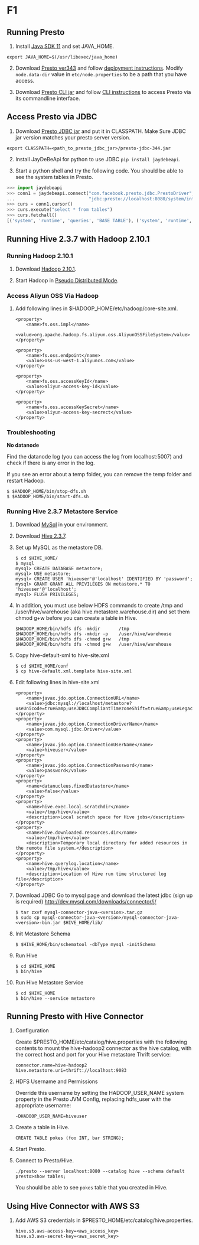 # F1

## Running Presto

1. Install [Java SDK 11](https://www.oracle.com/java/technologies/javase-jdk11-downloads.html) and set JAVA_HOME.
```
export JAVA_HOME=$(/usr/libexec/java_home)
```

2. Download [Presto ver343](https://repo1.maven.org/maven2/io/prestosql/presto-server/343/presto-server-343.tar.gz) and follow [deployment instructions](https://prestosql.io/docs/current/installation/deployment.html).
Modify `node.data-dir` value in `etc/node.properties` to be a path that you have access.


3. Download [Presto CLI jar](https://repo1.maven.org/maven2/io/prestosql/presto-cli/343/presto-cli-343-executable.jar) and follow [CLI instructions](https://prestosql.io/docs/current/installation/cli.html#) to access Presto via its commandline interface.

## Access Presto via JDBC

1. Download [Presto JDBC jar](https://repo1.maven.org/maven2/io/prestosql/presto-jdbc/343/presto-jdbc-343.jar) and put it in CLASSPATH. Make Sure JDBC jar version matches your presto server version.
```
export CLASSPATH=<path_to_presto_jdbc_jar>/presto-jdbc-344.jar
```

2. Install JayDeBeApi for python to use JDBC `pip install jaydebeapi`.

3. Start a python shell and try the following code. You should be able to see the system tables in Presto.
```python
>>> import jaydebeapi
>>> conn1 = jaydebeapi.connect("com.facebook.presto.jdbc.PrestoDriver",
...                            "jdbc:presto://localhost:8080/system/information_schema", ["root", ""])
>>> curs = conn1.cursor()
>>> curs.execute("select * from tables")
>>> curs.fetchall()
[('system', 'runtime', 'queries', 'BASE TABLE'), ('system', 'runtime', 'transactions', 'BASE TABLE'), ('system', 'information_schema', 'enabled_roles', 'BASE TABLE'), ('system', 'jdbc', 'types', 'BASE TABLE'), ('system', 'jdbc', 'udts', 'BASE TABLE'), ('system', 'metadata', 'column_properties', 'BASE TABLE'), ('system', 'jdbc', 'super_types', 'BASE TABLE'), ('system', 'information_schema', 'views', 'BASE TABLE'), ('system', 'information_schema', 'applicable_roles', 'BASE TABLE'), ('system', 'jdbc', 'procedure_columns', 'BASE TABLE'), ('system', 'information_schema', 'schemata', 'BASE TABLE'), ('system', 'jdbc', 'procedures', 'BASE TABLE'), ('system', 'information_schema', 'columns', 'BASE TABLE'), ('system', 'information_schema', 'table_privileges', 'BASE TABLE'), ('system', 'information_schema', 'roles', 'BASE TABLE'), ('system', 'jdbc', 'pseudo_columns', 'BASE TABLE'), ('system', 'jdbc', 'tables', 'BASE TABLE'), ('system', 'runtime', 'tasks', 'BASE TABLE'), ('system', 'metadata', 'analyze_properties', 'BASE TABLE'), ('system', 'metadata', 'catalogs', 'BASE TABLE'), ('system', 'jdbc', 'attributes', 'BASE TABLE'), ('system', 'jdbc', 'super_tables', 'BASE TABLE'), ('system', 'runtime', 'nodes', 'BASE TABLE'), ('system', 'information_schema', 'tables', 'BASE TABLE'), ('system', 'metadata', 'table_properties', 'BASE TABLE'), ('system', 'jdbc', 'schemas', 'BASE TABLE'), ('system', 'jdbc', 'catalogs', 'BASE TABLE'), ('system', 'jdbc', 'columns', 'BASE TABLE'), ('system', 'jdbc', 'table_types', 'BASE TABLE'), ('system', 'metadata', 'schema_properties', 'BASE TABLE')]
```

## Running Hive 2.3.7 with Hadoop 2.10.1

### Running Hadoop 2.10.1

1. Download [Hadoop 2.10.1](https://www.apache.org/dyn/closer.cgi/hadoop/common/hadoop-2.10.1/hadoop-2.10.1.tar.gz).

2. Start Hadoop in [Pseudo Distributed Mode](https://hadoop.apache.org/docs/r2.10.1/hadoop-project-dist/hadoop-common/SingleCluster.html#Pseudo-Distributed_Operation).

### Access Aliyun OSS Via Hadoop

1. Add following lines in $HADOOP_HOME/etc/hadoop/core-site.xml.

    ```
    <property>
        <name>fs.oss.impl</name>
        <value>org.apache.hadoop.fs.aliyun.oss.AliyunOSSFileSystem</value>
    </property>

    <property>
        <name>fs.oss.endpoint</name>
        <value>oss-us-west-1.aliyuncs.com</value>
    </property>

    <property>
        <name>fs.oss.accessKeyId</name>
        <value>aliyun-access-key-id</value>
    </property>

    <property>
        <name>fs.oss.accessKeySecret</name>
        <value>aliyun-access-key-secrect</value>
    </property>
    ```

### Troubleshooting

**No datanode**

Find the datanode log (you can access the log from localhost:5007) and check if there is any error in the log.

If you see an error about a temp folder, you can remove the temp folder and restart Hadoop.
```
$ $HADOOP_HOME/bin/stop-dfs.sh
$ $HADOOP_HOME/bin/start-dfs.sh
```

### Running Hive 2.3.7 Metastore Service

1. Download [MySql](https://dev.mysql.com/doc/refman/8.0/en/installing.html) in your environment.

2. Download [Hive 2.3.7](https://mirror.bit.edu.cn/apache/hive/hive-2.3.7/). 

3. Set up MySQL as the metastore DB.
    ```
    $ cd $HIVE_HOME/
    $ mysql
    mysql> CREATE DATABASE metastore;
    mysql> USE metastore;
    mysql> CREATE USER 'hiveuser'@'localhost' IDENTIFIED BY 'password';
    mysql> GRANT GRANT ALL PRIVILEGES ON metastore.* TO 'hiveuser'@'localhost'; 
    mysql> FLUSH PRIVILEGES;
    ```

4. In addition, you must use below HDFS commands to create /tmp and /user/hive/warehouse (aka hive.metastore.warehouse.dir) and set them chmod g+w before you can create a table in Hive.

    ```
    $HADOOP_HOME/bin/hdfs dfs -mkdir       /tmp
    $HADOOP_HOME/bin/hdfs dfs -mkdir -p    /user/hive/warehouse
    $HADOOP_HOME/bin/hdfs dfs -chmod g+w   /tmp
    $HADOOP_HOME/bin/hdfs dfs -chmod g+w   /user/hive/warehouse
    ```

5. Copy hive-default-xml to hive-site.xml
    ```
    $ cd $HIVE_HOME/conf
    $ cp hive-default.xml.template hive-site.xml
    ```

6. Edit following lines in hive-site.xml
    ```
    <property>
        <name>javax.jdo.option.ConnectionURL</name>
        <value>jdbc:mysql://localhost/metastore?useUnicode=true&amp;useJDBCCompliantTimezoneShift=true&amp;useLegacyDatetimeCode=false&amp;serverTimezone=UTC</value>
    </property>
    <property>
        <name>javax.jdo.option.ConnectionDriverName</name>
        <value>com.mysql.jdbc.Driver</value>
    </property>
    <property>
        <name>javax.jdo.option.ConnectionUserName</name>
        <value>hiveuser</value>
    </property>
    <property>
        <name>javax.jdo.option.ConnectionPassword</name>
        <value>password</value>
    </property>
    <property>
        <name>datanucleus.fixedDatastore</name>
        <value>false</value>
    </property>
    <property>
        <name>hive.exec.local.scratchdir</name>
        <value>/tmp/hive</value>
        <description>Local scratch space for Hive jobs</description>
    </property>
    <property>
        <name>hive.downloaded.resources.dir</name>
        <value>/tmp/hive</value>
        <description>Temporary local directory for added resources in the remote file system.</description>
    </property>
    <property>
        <name>hive.querylog.location</name>
        <value>/tmp/hive</value>
        <description>Location of Hive run time structured log file</description>
    </property>
    ```

7. Download JDBC
    Go to mysql page and download the latest jdbc (sign up is required) http://dev.mysql.com/downloads/connector/j/
    ```
    $ tar zxvf mysql-connector-java-<version>.tar.gz
    $ sudo cp mysql-connector-java-<version>/mysql-connector-java-<version>-bin.jar $HIVE_HOME/lib/
    ```

7. Init Metastore Schema
    ```
    $ $HIVE_HOME/bin/schematool -dbType mysql -initSchema
    ```

8. Run Hive
    ```
    $ cd $HIVE_HOME
    $ bin/hive
    ```

9. Run Hive Metastore Service
    ```
    $ cd $HIVE_HOME
    $ bin/hive --service metastore
    ```

## Running Presto with Hive Connector

1. Configuration

    Create $PRESTO_HOME/etc/catalog/hive.properties with the following contents to mount the hive-hadoop2 connector as the hive catalog, with the correct host and port for your Hive metastore Thrift service:
    ```
    connector.name=hive-hadoop2
    hive.metastore.uri=thrift://localhost:9083
    ```

2. HDFS Username and Permissions

    Override this username by setting the HADOOP_USER_NAME system property in the Presto JVM Config, replacing hdfs_user with the appropriate username:
    ```
    -DHADOOP_USER_NAME=hiveuser
    ```

3. Create a table in Hive.
    ```
    CREATE TABLE pokes (foo INT, bar STRING);
    ```

4. Start Presto.

5. Connect to Presto/Hive.
    ```
    ./presto --server localhost:8080 --catalog hive --schema default
    presto>show tables;
    ```
    You should be able to see `pokes` table that you created in Hive.

## Using Hive Connector with AWS S3

1. Add AWS S3 credentials in $PRESTO_HOME/etc/catalog/hive.properties.
    ```
    hive.s3.aws-access-key=<aws_access_key>
    hive.s3.aws-secret-key=<aws_secret_key>
    ```
